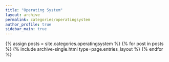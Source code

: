```yaml
---
title: "Operating System"
layout: archive
permalink: categories/operatingsystem
author_profile: true
sidebar_main: true
---
```


{% assign posts = site.categories.operatingsystem %}
  {% for post in posts %} {% include archive-single.html type=page.entries_layout %} {% endfor %}